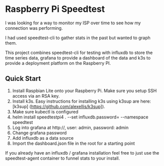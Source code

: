 # Raspberry Pi Speedtest

I was looking for a way to monitor my ISP over time to see how my connection was performing.

I had used speedtest-cli to gather stats in the past but wanted to graph them.  

This project combines speedtest-cli for testing with influxdb to store the time series data, grafana to provide a dashboard of the data and k3s to provide a deployment platform on the Raspberry PI.

## Quick Start

1. Install Raspbian Lite onto your Raspberry Pi.  Make sure you setup SSH access via an RSA key.
2. Install k3s.  Easy instructions for installing k3s using k3sup are here: [k3sup]
(https://github.com/alexellis/k3sup]).
3. Make sure kubectl is configured
4. helm install speedtestpi4 . --set influxdb.password=<XXXXX> --namespace speedtest
5. Log into grafana at http://<hostname>, user: admin, password: admin
6. Change grafana password
6. Add influxdb as a data source
7. Import the dashboard.json file in the root for a starting point

If you already have an influxdb / grafana installation feel free to just use the speedtest-agent container to funnel stats to your install.